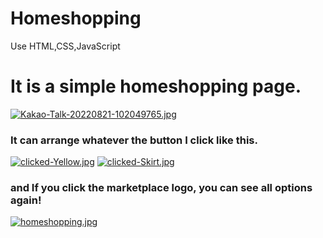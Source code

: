 # Homeshopping
Use HTML,CSS,JavaScript
# It is a simple homeshopping page. 

[![Kakao-Talk-20220821-102049765.jpg](https://i.postimg.cc/ZnJRzDkL/Kakao-Talk-20220821-102049765.jpg)](https://postimg.cc/N9PY1Djy)

### It can arrange whatever the button I click like this.

[![clicked-Yellow.jpg](https://i.postimg.cc/tRmQjMHC/clicked-Yellow.jpg)](https://postimg.cc/xqHFGgCW)
[![clicked-Skirt.jpg](https://i.postimg.cc/g0p1s934/clicked-Skirt.jpg)](https://postimg.cc/18WWRjCN)

### and If you click the marketplace logo, you can see all options again!
[![homeshopping.jpg](https://i.postimg.cc/d3gxTgq2/homeshopping.jpg)](https://postimg.cc/8fBH2Kfc)
